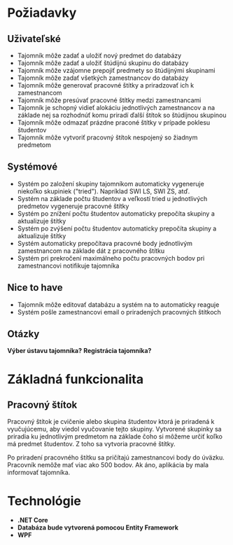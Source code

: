 # **Požiadavky**

## Uživateľské

- Tajomník môže zadať a uložiť nový predmet do databázy
- Tajomník môže zadať a uložiť štúdijnú skupinu do databázy
- Tajomník môže vzájomne prepojiť predmety so štúdijnými skupinami
- Tajomník môže zadať všetkých zamestnancov do databázy
- Tajomník môže generovať pracovné štítky a priradzovať ich k zamestnancom
- Tajomník môže presúvať pracovné štítky medzi zamestnancami
- Tajomník je schopný vidieť alokáciu jednotlivých zamestnancov a na základe nej sa rozhodnúť komu priradí ďalší štítok so štúdijnou skupinou
- Tajomník môže odmazať prázdne praconé štítky v prípade poklesu študentov
- Tajomník môže vytvoriť pracovný štítok nespojený so žiadnym predmetom


## Systémové

- Systém po založení skupiny tajomníkom automaticky vygeneruje niekoľko skupiniek ("tried"). Napríklad SWI LS, SWI ZS, atď.
- Systém na základe počtu študentov a veľkostí tried u jednotlivých predmetov vygeneruje pracovné štítky
- Systém po znížení počtu študentov automaticky prepočíta skupiny a aktualizuje štítky
- Systém po zvýšení počtu študentov automaticky prepočíta skupiny a aktualizuje štítky
- Systém automaticky prepočítava pracovné body jednotlivým zamestnancom na základe dát z pracovného štítku
- Systém pri prekročení maximálneho počtu pracovných bodov pri zamestnancovi notifikuje tajomníka


## Nice to have
- Tajomník môže editovať databázu a systém na to automaticky reaguje
- Systém pošle zamestnancovi email o priradených pracovných štítkoch

## Otázky
**Výber ústavu tajomníka?**
**Registrácia tajomníka?**


# **Základná funkcionalita**

## **Pracovný štítok**

Pracovný štítok je cvičenie alebo skupina študentov ktorá je priradená k vyučujúcemu, aby viedol vyučovanie tejto skupiny.
Vytvorené skupinky sa priradia ku jednotlivým predmetom na základe čoho si môžeme určiť koľko má predmet študentov. Z toho sa vytvoria pracovné štítky.

Po priradení pracovného štítku sa pričítajú zamestnancovi body do úväzku. Pracovník nemôže mať viac ako 500 bodov. Ak áno, aplikácia by mala informovať tajomníka.


# Technológie

- **.NET Core**
- **Databáza bude vytvorená pomocou Entity Framework**
- **WPF**
